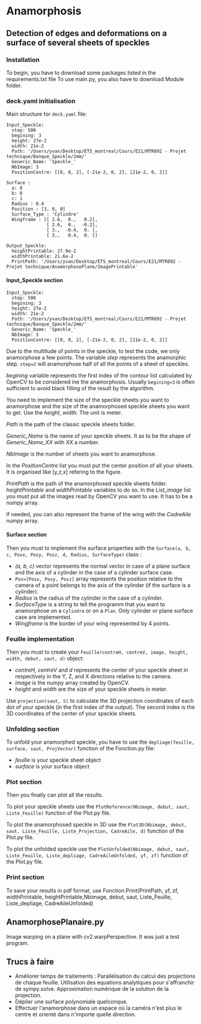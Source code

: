 # Anamorphosis

## Detection of edges and deformations on a surface of several sheets of speckles

### Installation
To begin, you have to download some packages listed in the requirements.txt file
To use main.py, you also have to download Module folder.

### deck.yaml initialisation

Main structure for `deck.yaml` file:

```
Input_Speckle: 
  step: 500
  begining: 3
  height: 27e-2
  width: 21e-2
  Path: '/Users/yvan/Desktop/ETS_montreal/Cours/E21/MTR892 - Projet technique/Banque_Speckle/2mm/'
  Generic_Name: 'Speckle_'
  NbImage: 3
  PositionCentre: [[0, 0, 2], [-21e-2, 0, 2], [21e-2, 0, 2]]

Surface : 
  a: 0
  b: 0
  c: 1
  Radius : 0.4
  Position : [3, 0, 0]
  Surface_Type : 'Cylindre'
  Wingframe : [[ 2.6,  0.,   0.2],
               [ 2.6,  0.,  -0.2],
               [ 3.,  -0.4,  0. ],
               [ 3.,   0.4,  0. ]]

Output_Speckle:
  heightPrintable: 27.9e-2
  widthPrintable: 21.6e-2
  PrintPath: '/Users/yvan/Desktop/ETS_montreal/Cours/E21/MTR892 - Projet technique/AnamorphosePlane/ImagePrintable'
```
#### Input_Speckle section
```
Input_Speckle: 
  step: 500
  begining: 3
  height: 27e-2
  width: 21e-2
  Path: '/Users/yvan/Desktop/ETS_montreal/Cours/E21/MTR892 - Projet technique/Banque_Speckle/2mm/'
  Generic_Name: 'Speckle_'
  NbImage: 3
  PositionCentre: [[0, 0, 2], [-21e-2, 0, 2], [21e-2, 0, 2]]
```
Due to the multitude of points in the speckle, to test the code, we only anamorphose a few points. The variable *step* represents the anamorphic step. `step=2` will anamorphose half of all the points of a sheet of speckles.

*begining* variable represents the first index of the contour list calculated by OpenCV to be considered ine the anamorphosis. Usually `begining=3` is often sufficient to avoid black filling of the result by the algorithm.

You need to implement the size of the speckle sheets you want to anamorphose and the size of the anamorphosed speckle sheets you want to get. Use the *height*, *width*. The unit is meter.

*Path* is the path of the classic speckle sheets folder.

*Generic_Name* is the name of your speckle sheets. It as to be the shape of *Generic_Name_XX* with XX a number.

*NbImage* is the number of sheets you want to anamorphose.

In the *PositionCentre* list you must put the center position of all your sheets. It is organised like [y,z,x] refering to the figure.



*PrintPath* is the path of the anamorphosed speckle sheets folder.
*heightPrintable* and *widthPrintable* variables to do so. 
In the *List_image* list you must put all the images read by OpenCV you want to use. It has to be a numpy array.

If needed, you can also represent the frame of the wing with the *CadreAile* numpy array.

#### Surface section

Then you must to implement the surface properties with the `Surface(a, b, c, Posx, Posy, Posz, d, Radius, SurfaceType)` class :
- *(a, b, c)* vector represents the normal vector in case of a plane surface and the axis of a cylinder in the case of a cylinder surface case.
- `Pos=[Posx, Posy, Posz]` array represents the position relative to the camera of a point belongs to the axis of the cylinder (if the surface is a cylinder).
-  *Radius* is the radius of the cylinder in the case of a cylinder.
-  *SurfaceType* is a string to tell the programm that you want to anamorphose on a `Cylindre` or on a `Plan`. Only cylinder or plane surface case are implemented.
-  *Wingframe* is the border of your wing represented by 4 points.
### Feuille implementation

Then you must to create your `Feuille(centreH, centreV, image, height, width, debut, saut, d)` object:
- *centreH*, *centreV* and *d* represents the center of your speckle sheet in respectively in the Y, Z, and X directions relative to the camera.
- *image* is the numpy array created by OpenCV.
- *height* and *width* are the size of your speckle sheets in meter.

Use `projection(saut, S)` to calculate the 3D projection coordinates of each dot of your speckle (in the first index of the output). The second index is the 3D coordinates of the center of your speckle sheets.

### Unfolding section

To unfold your anamorphed speckle, you have to use the `depliage(feuille, surface, saut, ProjVector)` function of the Fonction.py file:
- *feuille* is your speckle sheet object 
- *surface* is your surface object

### Plot section

Then you finally can plot all the results.

To plot your speckle sheets use the `PlotReference(Nbimage, debut, saut, Liste_Feuille)` function of the Plot.py file.

To plot the anamorphosed speckle in 3D use the `Plot3D(Nbimage, debut, saut, Liste_Feuille, Liste_Projection, CadreAile, d)` function of the Plot.py file.

To plot the unfolded speckle use the `PlotUnfolded(Nbimage, debut, saut, Liste_Feuille, Liste_depliage, CadreAileUnfolded, yf, zf)` function of the Plot.py file.

### Print section

To save your results in pdf format, use Fonction.Print(PrintPath, yf, zf, widthPrintable, heightPrintable,Nbimage, debut, saut, Liste_Feuille, Liste_depliage, CadreAileUnfolded)

## AnamorphosePlanaire.py

Image warping on a plane with cv2.warpPerspective.
It was just a test program.

## Trucs à faire

- Améliorer temps de traitements : Parallélisation du calcul des projections de chaque feuille.
                                   Utilisation des equations analytiques pour s'affranchir de sympy.solve.
                                   Approximation numérique de la solution de la projection.
- Déplier une surface polynomiale quelconque.
- Effectuer l'anamorphose dans un espace où la caméra n'est plus le centre et orienté dans n'importe quelle direction.

